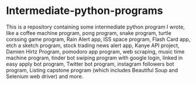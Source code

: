 # Intermediate-python-programs
This is a repository containing some intermediate python program I wrote, like a coffee machine program, pong program, snake program, turtle corssing game program, Rain Alert app, ISS space program, Flash Card app, etch a sketch program, stock trading news alert app, Kanye API project, Damien Hirtz Program, pomodoro app program, web scraping, music time machine program, tinder bot swiping program with google login, linked in easy apply bot program, Twitter bot program, instagram followers bot program, Listing capstone program (which includes Beautiful Soup and Selenium web driver) and more.